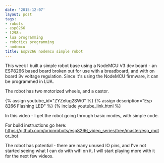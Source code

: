 ```yaml
---
date: '2015-12-07'
layout: post
tags:
- robots
- esp8266
- l298n
- lua programming
- robotics programming
- nodemcu
title: Esp8266 nodemcu simple robot
---
```

This week I built a simple robot base using a NodeMCU V3 dev board - an ESP8266 based board broken out for use with a breadboard,
and with on board 3v voltage regulation. Since it's using the NodeMCU firmware, it can be programmed in LUA.

The robot has two motorized wheels, and a castor.

{% assign youtube_id="ZYZelug2SW0" %}
{% assign description="Esp 8266 Flashing LED" %}
{% include youtube_link.html %}

In this video - I get the robot going through basic modes, with simple code.

For build instructions go here:
<https://github.com/orionrobots/esp8266_video_series/tree/master/esp_motor_bot>

The robot has potential - there are many unused IO pins, and I've not started seeing what I can do with wifi on it.
I will start playing more with it for the next few videos.
